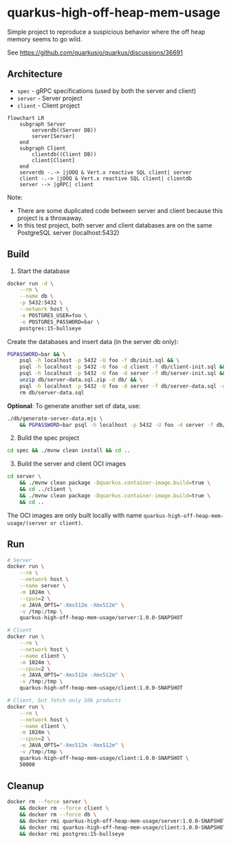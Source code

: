 # quarkus-high-off-heap-mem-usage

Simple project to reproduce a suspicious behavior where the off heap memory seems to go wild.

See https://github.com/quarkusio/quarkus/discussions/36691

## Architecture

- `spec` - gRPC specifications (used by both the server and client)
- `server` - Server project
- `client` - Client project

```mermaid
flowchart LR
    subgraph Server
        serverdb((Server DB))
        server[Server]
    end
    subgraph Client
        clientdb((Client DB))
        client[Client]
    end
    serverdb -.-> |jOOQ & Vert.x reactive SQL client| server
    client -.-> |jOOQ & Vert.x reactive SQL client| clientdb
    server --> |gRPC| client
```

Note:
- There are some duplicated code between server and client because this project is a throwaway.
- In this test project, both server and client databases are on the same PostgreSQL server (localhost:5432)

## Build

1. Start the database

```sh
docker run -d \
    --rm \
    --name db \
    -p 5432:5432 \
    --network host \
    -e POSTGRES_USER=foo \
    -e POSTGRES_PASSWORD=bar \
    postgres:15-bullseye
```

Create the databases and insert data (in the server db only):

```sh
PGPASSWORD=bar && \
    psql -h localhost -p 5432 -U foo -f db/init.sql && \
    psql -h localhost -p 5432 -U foo -d client -f db/client-init.sql && \
    psql -h localhost -p 5432 -U foo -d server -f db/server-init.sql && \
    unzip db/server-data.sql.zip -d db/ && \
    psql -h localhost -p 5432 -U foo -d server -f db/server-data.sql -q -1 \
    rm db/server-data.sql
```

**Optional**: To generate another set of data, use:

```sh
./db/generate-server-data.mjs \
    && PGPASSWORD=bar psql -h localhost -p 5432 -U foo -d server -f db/server-data.sql -q -1
```

2. Build the spec project

```sh
cd spec && ./mvnw clean install && cd ..
```

3. Build the server and client OCI images

```sh
cd server \
    && ./mvnw clean package -Dquarkus.container-image.build=true \
    && cd ../client \
    && ./mvnw clean package -Dquarkus.container-image.build=true \
    && cd ..
```

The OCI images are only built locally with name `quarkus-high-off-heap-mem-usage/(server or client)`.

## Run

```sh
# Server
docker run \
    --rm \
    --network host \
    --name server \
    -m 1024m \
    --cpus=2 \
    -e JAVA_OPTS="-Xms512m -Xmx512m" \
    -v /tmp:/tmp \
    quarkus-high-off-heap-mem-usage/server:1.0.0-SNAPSHOT
```

```sh
# Client
docker run \
    --rm \
    --network host \
    --name client \
    -m 1024m \
    --cpus=2 \
    -e JAVA_OPTS="-Xms512m -Xmx512m" \
    -v /tmp:/tmp \
    quarkus-high-off-heap-mem-usage/client:1.0.0-SNAPSHOT

# Client, but fetch only 50k products
docker run \
    --rm \
    --network host \
    --name client \
    -m 1024m \
    --cpus=2 \
    -e JAVA_OPTS="-Xms512m -Xmx512m" \
    -v /tmp:/tmp \
    quarkus-high-off-heap-mem-usage/client:1.0.0-SNAPSHOT \
    50000
```

## Cleanup

```sh
docker rm --force server \
    && docker rm --force client \
    && docker rm --force db \
    && docker rmi quarkus-high-off-heap-mem-usage/server:1.0.0-SNAPSHOT -f \
    && docker rmi quarkus-high-off-heap-mem-usage/client:1.0.0-SNAPSHOT -f \
    && docker rmi postgres:15-bullseye
```
